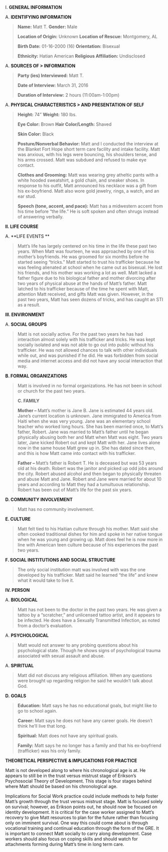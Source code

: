 I.  **GENERAL INFORMATION**

<!-- -->

A.  **IDENTIFYING INFORMATION**

> **Name:** Matt T. **Gender:** Male
>
> **Location of Origin:** Unknown **Location of Rescue:** Montgomery, AL
>
> **Birth Date:** 01-16-2000 (16) **Orientation:** Bisexual
>
> **Ethnicity:** Hatian American **Religious Affiliation:** Undisclosed

A.  **<span style="font-variant:small-caps;">SOURCES OF
    > INFORMATION</span>**

> **Party (ies) Interviewed:** Matt T.
>
> **Date of Interview:** March 31, 2016
>
> **Duration of Interview:** 2 hours (11:00am-1:00pm)

A.  **<span style="font-variant:small-caps;">PHYSICAL CHARACTERISTICS
    > AND PRESENTATION OF SELF</span>**

> **Height:** 74” **Weight:** 180 lbs.
>
> **Eye Color:** Brown **Hair Color/Length:** Shaved
>
> **Skin Color:** Black
>
> **Posture/Nonverbal Behavior:** Matt and I conducted the interview at
> the Blanket Fort Hope short term care facility and intake facility.
> Matt was anxious, with his legs were bouncing, his shoulders tense,
> and his arms crossed. Matt was subdued and refused to make eye
> contact.
>
> **Clothes and Grooming:** Matt was wearing grey atheltic pants with a
> white hooded sweatshirt, a gold chain, and sneaker shoes. In response
> to his outfit, Matt announced his necklace was a gift from his
> ex-boyfriend. Matt also wore gold jewelry, rings, a watch, and an ear
> stud.
>
> **Speech (tone, accent, and pace):** Matt has a midwestern accent from
> his time before “the life.” He is soft spoken and often shrugs instead
> of answering verbally.

**<span style="font-variant:small-caps;">II. LIFE COURSE</span>**

A.  **LIFE EVENTS **

> Matt’s life has largely centered on his time in the life these past
> two years. When Matt was fourteen, he was approached by one of his
> mother’s boyfriends. He was groomed for six months before he started
> seeing “tricks.” Matt started to trust his trafficker because he was
> feeling alienated at school when he came out as bisexual. He lost his
> friends, and his mother was working a lot as well. Matt lacked a
> father figure due to his biological father and mother divorcing after
> two years of physical abuse at the hands of Matt’s father. Matt
> latched to his trafficker because of the time he spent with Matt,
> attention Matt received, and gifts Matt was given. However, in the
> past two years, Matt has seen dozens of tricks, and has caught an STI
> as a result.

**III. ENVIRONMENT**

A.  **SOCIAL GROUPS**

> Matt is not socially active. For the past two years he has had
> interaction almost solely with his trafficker and tricks. He was kept
> socially isolated and was not able to go out into public without his
> trafficker. He was not allowed chances to talk with other individuals
> while out, and was punished if he did. He was forbidden from social
> media and internet access and did not have any social interaction that
> way.

**B. FORMAL ORGANIZATIONS**

> Matt is involved in no formal organizations. He has not been in school
> or church for the past two years.
>
> **C. FAMILY**
>
> ****Mother –**** Matt’s mother is Jane B. Jane is estimated 44 years
> old. Jane’s current location is unknown. Jane immigrated to America
> from Haiti when she was very young. Jane was an elementary school
> teacher who worked long hours. She has been married once, to Matt’s
> father, Robert. Jane was married to Matt’s father until he began
> physically abusing both her and Matt when Matt was eight. Two years
> later, Jane kicked Robert out and kept Matt with her. Jane lives alone
> now in the same house Matt grew up in. She has dated since then, and
> this is how Matt came into contact with his trafficker.
>
> ****Father –**** Matt’s father is Robert T. He is deceased but was 53
> years old at his death. Robert was the janitor and picked up odd jobs
> around the city. Robert abused alcohol and then began to physically
> threaten and abuse Matt and Jane. Robert and Jane were married for
> about 10 years and according to Matt they had a tumultuous
> relationship. Robert has been out of Matt’s life for the past six
> years.

**D. COMMUNITY INVOLVEMENT**

> Matt has no community involvement.

**E. CULTURE**

> Matt felt tied to his Haitian culture through his mother. Matt said
> she often cooked traditional dishes for him and spoke in her native
> tongue when he was young and growing up. Matt does feel he is now more
> in line with American teen culture because of his experiences the past
> two years.

**F. SOCIAL INSTITUTIONS AND SOCIAL STRUCTURE**

> The only social institution matt was involved with was the one
> developed by his trafficker. Matt said he learned “the life” and knew
> what it would take to live it.

**IV. PERSON**

A.  **BIOLOGICAL**

> Matt has not been to the doctor in the past two years. He was given a
> tattoo by a “scratcher,” and unlicensed tattoo artist, and it appears
> to be infected. He does have a Sexually Transmitted Infection, as
> noted from a doctor’s evaluation.

A.  **PSYCHOLOGICAL**

> Matt would not answer to any probing questions about his psychological
> state. Though he shows signs of psychological trauma associated with
> sexual assault and abuse.

A.  **SPIRITUAL**

> Matt did not discuss any religious affiliation. When any questions
> were brought up regarding religion he said he wouldn’t talk about God.

**D.** **GOALS**

> **Education:** Matt says he has no educational goals, but might like
> to go to school again.
>
> **Career:** Matt says he does not have any career goals. He doesn’t
> think he’ll live that long.
>
> **Spiritual:** Matt does not have any spiritual goals.
>
> **Family:** Matt says he no longer has a family and that his
> ex-boyfriend (trafficker) was his only family.

**THEORETICAL PERSPECTIVE & IMPLICATIONS FOR PRACTICE**

Matt is not developed along to where his chronological age is at. He
appears to still be in the trust versus mistrust stage of Erikson’s
Psychosocial Theory of Development. This stage is four stages behind
where Matt should be based on his chronological age.

Implications for Social Work practice could include methods to help
foster Matt’s growth through the trust versus mistrust stage. Matt is
focused solely on survival; however, as Erikson points out, he should
now be focused on identity development. It is critical for the case
worker assigned to Matt’s recovery to give Matt resources to plan for
the future rather than focusing only on imminent survival. One way this
could come about is through vocational training and continual education
through the form of the GRE. It is important to connect Matt socially to
carry along development. Case workers should also focus on coping skills
and should watch for attachments forming during Matt’s time in long term
care.

<span id="_81yxqpcg3mag" class="anchor"></span>
